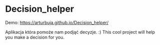 # Decision_helper

Demo: https://arturbuja.github.io/Decision_helper/

Aplikacja która pomoże nam podjąć decyzje. :) 
This cool project will help you make a decision for you. 

